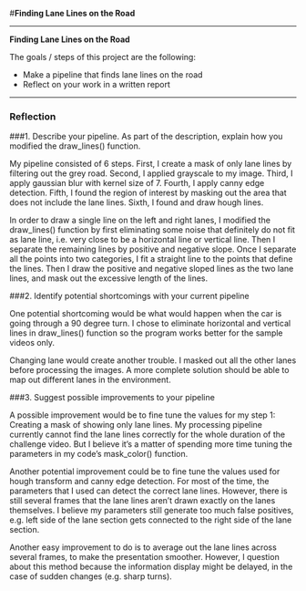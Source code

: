#**Finding Lane Lines on the Road** 

---

**Finding Lane Lines on the Road**

The goals / steps of this project are the following:
* Make a pipeline that finds lane lines on the road
* Reflect on your work in a written report


[//]: # (Image References)

[image1]: ./examples/grayscale.jpg "Grayscale"

---

### Reflection

###1. Describe your pipeline. As part of the description, explain how you modified the draw_lines() function.

My pipeline consisted of 6 steps. First, I create a mask of only lane lines by filtering out the grey road. Second, I applied grayscale to my image. Third, I apply gaussian blur with kernel size of 7.  Fourth, I apply canny edge detection. Fifth, I found the region of interest by masking out the area that does not include the lane lines.  Sixth, I found and draw hough lines.

In order to draw a single line on the left and right lanes, I modified the draw_lines() function by first eliminating some noise that definitely do not fit as lane line, i.e. very close to be a horizontal line or vertical line.  Then I separate the remaining lines by positive and negative slope.  Once I separate all the points into two categories, I fit a straight line to the points that define the lines.  Then I draw the positive and negative sloped lines as the two lane lines, and mask out the excessive length of the lines. 


###2. Identify potential shortcomings with your current pipeline


One potential shortcoming would be what would happen when the car is going through a 90 degree turn.  I chose to eliminate horizontal and vertical lines in draw_lines() function so the program works better for the sample videos only.

Changing lane would create another trouble.  I masked out all the other lanes before processing the images. A more complete solution should be able to map out different lanes in the environment.

###3. Suggest possible improvements to your pipeline

A possible improvement would be to fine tune the values for my step 1: Creating a mask of showing only lane lines.  My processing pipeline currently cannot find the lane lines correctly for the whole duration of the challenge video.  But I believe it’s a matter of spending more time tuning the parameters in my code’s mask_color() function.

Another potential improvement could be to fine tune the values used for hough transform and canny edge detection.  For most of the time, the parameters that I used can detect the correct lane lines.  However, there is still several frames that the lane lines aren’t drawn exactly on the lanes themselves.  I believe my parameters still generate too much false positives, e.g. left side of the lane section gets connected to the right side of the lane section.

Another easy improvement to do is to average out the lane lines across several frames, to make the presentation smoother. However, I question about this method because the information display might be delayed, in the case of sudden changes (e.g. sharp turns).
